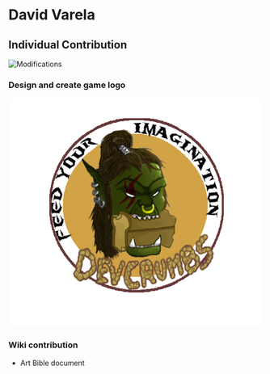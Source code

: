 ﻿# David Varela
## Individual Contribution

![Modifications](Images/Modifications.jpg)

### Design and create game logo

![](Wiki_Files/Home/logo.png)
### Wiki contribution

- Art Bible document

 
